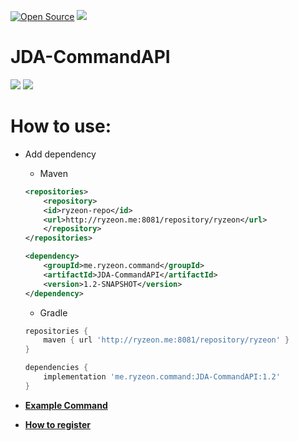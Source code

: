 [![Open Source](https://badges.frapsoft.com/os/v1/open-source.svg?v=102)](https://GitHub.com/Ryzeon/rImgServer)
[![](https://jitpack.io/v/Ryzeon/JDA-CommandAPI.svg)](https://jitpack.io/#Ryzeon/JDA-CommandAPI)

# JDA-CommandAPI

<img src="https://img.shields.io/badge/Java-ED8B00?style=for-the-badge&logo=java&logoColor=white"> <img src="https://img.shields.io/badge/Discord-7289DA?style=for-the-badge&logo=discord&logoColor=white">

# How to use: 
  * Add dependency
    * Maven
    ```xml
    <repositories>
        <repository>
		<id>ryzeon-repo</id>
		<url>http://ryzeon.me:8081/repository/ryzeon</url>
        </repository>
    </repositories>
    ```
    ```xml
    <dependency>
        <groupId>me.ryzeon.command</groupId>
        <artifactId>JDA-CommandAPI</artifactId>
        <version>1.2-SNAPSHOT</version>
    </dependency>
    ```
    * Gradle
    ```groovy
    repositories {
        maven { url 'http://ryzeon.me:8081/repository/ryzeon' }
    }
    ```
    ```groovy
    dependencies {
        implementation 'me.ryzeon.command:JDA-CommandAPI:1.2'
    }
    ```
    
   * [**Example Command**](src/examples/java/PingCommadExample.java)
   * [**How to register**](src/examples/java/Bot.java)


